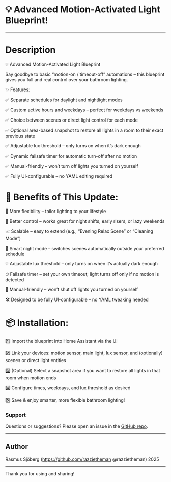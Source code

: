 # 💡 Advanced Motion-Activated Light Blueprint!

---
# Description

💡 Advanced Motion-Activated Light Blueprint

Say goodbye to basic “motion-on / timeout-off” automations – this blueprint gives you full and real control over your bathroom lighting.

✨ Features:

✅ Separate schedules for daylight and nightlight modes

✅ Custom active hours and weekdays – perfect for weekdays vs weekends

✅ Choice between scenes or direct light control for each mode

✅ Optional area-based snapshot to restore all lights in a room to their exact previous state

✅ Adjustable lux threshold – only turns on when it’s dark enough

✅ Dynamic failsafe timer for automatic turn-off after no motion

✅ Manual-friendly – won’t turn off lights you turned on yourself

✅ Fully UI-configurable – no YAML editing required


# 🎯 Benefits of This Update:

💪 More flexibility – tailor lighting to your lifestyle

🎯 Better control – works great for night shifts, early risers, or lazy weekends

📈 Scalable – easy to extend (e.g., “Evening Relax Scene” or “Cleaning Mode”)

🌙 Smart night mode – switches scenes automatically outside your preferred schedule

💡 Adjustable lux threshold – only turns on when it’s actually dark enough

⏱ Failsafe timer – set your own timeout; light turns off only if no motion is detected

🙌 Manual-friendly – won’t shut off lights you turned on yourself

🛠 Designed to be fully UI-configurable – no YAML tweaking needed


# 📦 Installation:

1️⃣ Import the blueprint into Home Assistant via the UI

2️⃣ Link your devices: motion sensor, main light, lux sensor, and (optionally) scenes or direct light entities

3️⃣ (Optional) Select a snapshot area if you want to restore all lights in that room when motion ends

4️⃣ Configure times, weekdays, and lux threshold as desired

5️⃣ Save & enjoy smarter, more flexible bathroom lighting!


### Support  
Questions or suggestions? Please open an issue in the [GitHub repo](https://github.com/razzietheman/Smarter-Bathroom-Lighting-Blueprint).

---

## Author  
Rasmus Sjöberg (https://github.com/razzietheman @razzietheman)
2025

---

Thank you for using and sharing!
